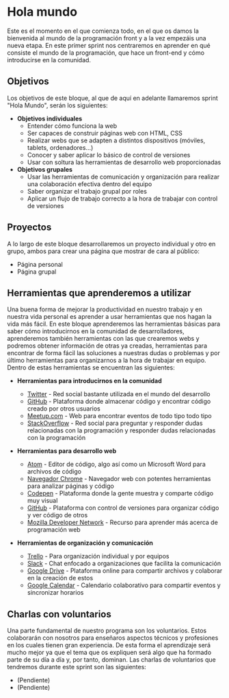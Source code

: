 # Hola mundo

Este es el momento en el que comienza todo, en el que os damos la bienvenida al mundo de la programación front y a la vez empezáis una nueva etapa. En este primer sprint nos centraremos en aprender en qué consiste el mundo de la programación, que hace un front-end y cómo introducirse en la comunidad.

## Objetivos

Los objetivos de este bloque, al que de aquí en adelante llamaremos sprint "Hola Mundo", serán los siguientes:

- **Objetivos individuales**
	- Entender cómo funciona la web
	- Ser capaces de construir páginas web con HTML, CSS
	- Realizar webs que se adapten a distintos dispositivos (móviles, tablets, ordenadores...)
	- Conocer y saber aplicar lo básico de control de versiones
	- Usar con soltura las herramientas de desarrollo web proporcionadas
- **Objetivos grupales**
	- Usar las herramientas de comunicación y organización para realizar una colaboración efectiva dentro del equipo
	- Saber organizar el trabajo grupal por roles
	- Aplicar un flujo de trabajo correcto a la hora de trabajar con control de versiones

## Proyectos

A lo largo de este bloque desarrollaremos un proyecto individual y otro en grupo, ambos para crear una página que mostrar de cara al público:

- Página personal
- Página grupal

## Herramientas que aprenderemos a utilizar

Una buena forma de mejorar la productividad en nuestro trabajo y en nuestra vida personal es aprender a usar herramientas que nos hagan la vida más fácil. En este bloque aprenderemos las herramientas básicas para saber cómo introducirnos en la comunidad de desarrolladores, aprenderemos también herramientas con las que crearemos webs y podremos obtener información de otras ya creadas, herramientas para encontrar de forma fácil las soluciones a nuestras dudas o problemas y por último herramientas para organizarnos a la hora de trabajar en equipo. Dentro de estas herramientas se encuentran las siguientes:

- **Herramientas para introducirnos en la comunidad**
	- [Twitter](https://twitter.com) - Red social bastante utilizada en el mundo del desarrollo
	- [GitHub](https://github.com) - Plataforma donde almacenar código y encontrar código creado por otros usuarios
	- [Meetup.com](https://www.meetup.com) - Web para encontrar eventos de todo tipo todo tipo
	- [StackOverflow](https://stackoverflow.com) - Red social para preguntar y responder dudas relacionadas con la programación y responder dudas relacionadas con la programación

- **Herramientas para desarrollo web**
	- [Atom](https://atom.io) - Editor de código, algo así como un Microsoft Word para archivos de código
	- [Navegador Chrome](https://www.google.com/chrome/) - Navegador web con potentes herramientas para analizar páginas y código
	- [Codepen](https://codepen.io) - Plataforma donde la gente muestra y comparte código muy visual
	- [GitHub](https://github.com) - Plataforma con control de versiones para organizar código y ver código de otros
	- [Mozilla Developer Network](https://developer.mozilla.org/es/) - Recurso para aprender más acerca de programación web
- **Herramientas de organización y comunicación**
	- [Trello](https://trello.com) - Para organización individual y por equipos
	- [Slack](https://slack.com/intl/es-es) - Chat enfocado a organizaciones que facilita la comunicación
	- [Google Drive](https://drive.google.com) - Plataforma online para compartir archivos y colaborar en la creación de estos
	- [Google Calendar](https://calendar.google.com) - Calendario colaborativo para compartir eventos y sincronizar horarios

## Charlas con voluntarios

Una parte fundamental de nuestro programa son los voluntarios. Estos colaborarán con nosotros para enseñaros aspectos técnicos y profesiones en los cuales tienen gran experiencia. De esta forma el aprendizaje será mucho mejor ya que el tema que os expliquen será algo que ha formado parte de su día a día y, por tanto, dominan.
Las charlas de voluntarios que tendremos durante este sprint son las siguientes:
- (Pendiente)
- (Pendiente)


